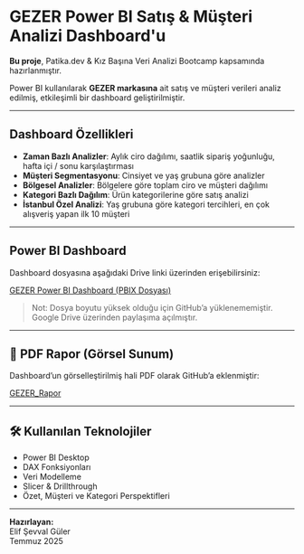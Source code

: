 # GEZER Power BI Satış & Müşteri Analizi Dashboard'u

 **Bu proje**, Patika.dev & Kız Başına Veri Analizi Bootcamp kapsamında hazırlanmıştır.

Power BI kullanılarak **GEZER markasına** ait satış ve müşteri verileri analiz edilmiş, etkileşimli bir dashboard geliştirilmiştir.

---

##  Dashboard Özellikleri

-  **Zaman Bazlı Analizler**: Aylık ciro dağılımı, saatlik sipariş yoğunluğu, hafta içi / sonu karşılaştırması
-  **Müşteri Segmentasyonu**: Cinsiyet ve yaş grubuna göre analizler
-  **Bölgesel Analizler**: Bölgelere göre toplam ciro ve müşteri dağılımı
-  **Kategori Bazlı Dağılım**: Ürün kategorilerine göre satış analizi
-  **İstanbul Özel Analizi**: Yaş grubuna göre kategori tercihleri, en çok alışveriş yapan ilk 10 müşteri

---

## Power BI Dashboard

 Dashboard dosyasına aşağıdaki Drive linki üzerinden erişebilirsiniz:

 [GEZER Power BI Dashboard (PBIX Dosyası)](https://drive.google.com/drive/folders/1T22v5pFpdxL_neQyldVrlKi5cEQ_QFXn?usp=sharing)

> Not: Dosya boyutu yüksek olduğu için GitHub’a yüklenememiştir. Google Drive üzerinden paylaşıma açılmıştır.

---

## 📄 PDF Rapor (Görsel Sunum)

Dashboard’un görselleştirilmiş hali PDF olarak GitHub’a eklenmiştir:  

[GEZER_Rapor](gezer-dashboard-image.pdf)

---

## 🛠 Kullanılan Teknolojiler

- Power BI Desktop
- DAX Fonksiyonları
- Veri Modelleme
- Slicer & Drillthrough
- Özet, Müşteri ve Kategori Perspektifleri

---

**Hazırlayan:**  
Elif Şevval Güler  
Temmuz 2025  
